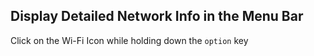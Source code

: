 ## Display Detailed Network Info in the Menu Bar

Click on the Wi-Fi Icon while holding down the `option` key

